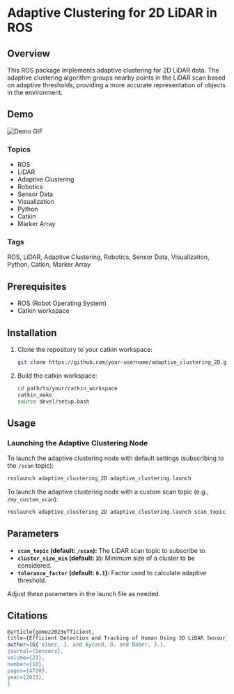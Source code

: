 # Adaptive Clustering for 2D LiDAR in ROS

## Overview

This ROS package implements adaptive clustering for 2D LiDAR data. The adaptive clustering algorithm groups nearby points in the LiDAR scan based on adaptive thresholds, providing a more accurate representation of objects in the environment.

## Demo

![Demo GIF](demo.gif)

### Topics
- ROS
- LiDAR
- Adaptive Clustering
- Robotics
- Sensor Data
- Visualization
- Python
- Catkin
- Marker Array

### Tags
ROS, LiDAR, Adaptive Clustering, Robotics, Sensor Data, Visualization, Python, Catkin, Marker Array

## Prerequisites

- ROS (Robot Operating System)
- Catkin workspace

## Installation

1. Clone the repository to your catkin workspace:

    ```bash
    git clone https://github.com/your-username/adaptive_clustering_2D.git
    ```

2. Build the catkin workspace:

    ```bash
    cd path/to/your/catkin_workspace
    catkin_make
    source devel/setup.bash
    ```

## Usage

### Launching the Adaptive Clustering Node

To launch the adaptive clustering node with default settings (subscribing to the `/scan` topic):

```bash
roslaunch adaptive_clustering_2D adaptive_clustering.launch
```
To launch the adaptive clustering node with a custom scan topic (e.g., `/my_custom_scan`):

```bash
roslaunch adaptive_clustering_2D adaptive_clustering.launch scan_topic:=/my_custom_scan
```

## Parameters

- **`scan_topic` (default: `/scan`):** The LiDAR scan topic to subscribe to.
- **`cluster_size_min` (default: `3`):** Minimum size of a cluster to be considered.
- **`tolerance_factor` (default: `0.1`):** Factor used to calculate adaptive threshold.

Adjust these parameters in the launch file as needed.

## Citations
```bash
@article{gomez2023efficient,
title={Efficient Detection and Tracking of Human Using 3D LiDAR Sensor},
author={G{'o}mez, J. and Aycard, O. and Baber, J.},
journal={Sensors},
volume={23},
number={10},
pages={4720},
year={2023},
}
```


